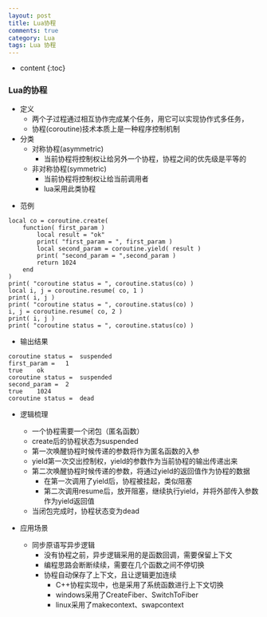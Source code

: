 ```yaml
---
layout: post
title: Lua协程
comments: true
category: Lua
tags: Lua 协程
---
```


* content
{:toc}

### Lua的协程
* 定义
    - 两个子过程通过相互协作完成某个任务，用它可以实现协作式多任务，
    - 协程(coroutine)技术本质上是一种程序控制机制   
* 分类
    - 对称协程(asymmetric)
        + 当前协程将控制权让给另外一个协程，协程之间的优先级是平等的
    - 非对称协程(symmetric)
        + 当前协程将控制权让给当前调用者
        + lua采用此类协程

<!--more-->

* 范例
```
local co = coroutine.create( 
    function( first_param )
        local result = "ok"
        print( "first_param = ", first_param )
        local second_param = coroutine.yield( result )
        print( "second_param = ",second_param )
        return 1024
    end   
)
print( "coroutine status = ", coroutine.status(co) )
local i, j = coroutine.resume( co, 1 )
print( i, j )
print( "coroutine status = ", coroutine.status(co) )
i, j = coroutine.resume( co, 2 )
print( i, j )
print( "coroutine status = ", coroutine.status(co) )
```
* 输出结果
```
coroutine status =  suspended
first_param =   1
true    ok
coroutine status =  suspended
second_param =  2
true    1024
coroutine status =  dead
```
* 逻辑梳理
    - 一个协程需要一个闭包（匿名函数）
    - create后的协程状态为suspended
    - 第一次唤醒协程时候传递的参数将作为匿名函数的入参
    - yield第一次交出控制权，yield的参数作为当前协程的输出传递出来
    - 第二次唤醒协程时候传递的参数，将通过yield的返回值作为协程的数据
        + 在第一次调用了yield后，协程被挂起，类似阻塞
        + 第二次调用resume后，放开阻塞，继续执行yield，并将外部传入参数作为yield返回值
    - 当闭包完成时，协程状态变为dead

* 应用场景
    - 同步原语写异步逻辑
        + 没有协程之前，异步逻辑采用的是函数回调，需要保留上下文
        + 编程思路会断断续续，需要在几个函数之间不停切换
        + 协程自动保存了上下文，且让逻辑更加连续   
            * C++协程实现中，也是采用了系统函数进行上下文切换
            * windows采用了CreateFiber、SwitchToFiber
            * linux采用了makecontext、swapcontext
